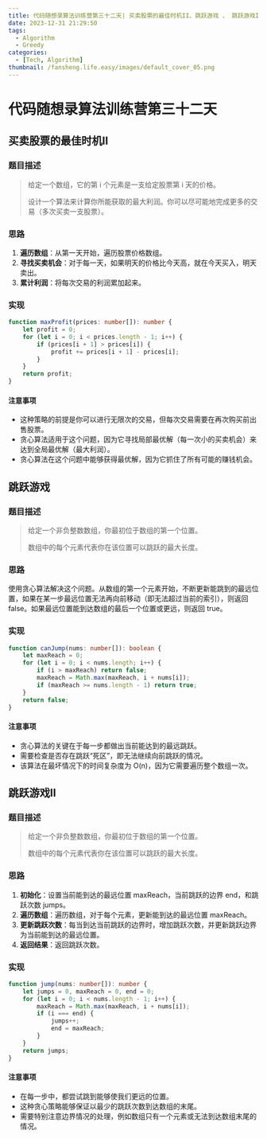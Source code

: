 ```yaml
---
title: 代码随想录算法训练营第三十二天| 买卖股票的最佳时机II、跳跃游戏 、 跳跃游戏II
date: 2023-12-31 21:29:50
tags:
  - Algorithm
  - Greedy
categories:
  - [Tech, Algorithm]
thumbnail: /fansheng.life.easy/images/default_cover_05.png
---
```


# 代码随想录算法训练营第三十二天

## 买卖股票的最佳时机II

### 题目描述

> 给定一个数组，它的第 i 个元素是一支给定股票第 i 天的价格。
> 
> 设计一个算法来计算你所能获取的最大利润。你可以尽可能地完成更多的交易（多次买卖一支股票）。

### 思路

1. **遍历数组**：从第一天开始，遍历股票价格数组。
2. **寻找买卖机会**：对于每一天，如果明天的价格比今天高，就在今天买入，明天卖出。
3. **累计利润**：将每次交易的利润累加起来。

### 实现

```typescript
function maxProfit(prices: number[]): number {
	let profit = 0;
	for (let i = 0; i < prices.length - 1; i++) {
		if (prices[i + 1] > prices[i]) {
			profit += prices[i + 1] - prices[i];
		}
	}
	return profit;
}
```

#### 注意事项

+ 这种策略的前提是你可以进行无限次的交易，但每次交易需要在再次购买前出售股票。
+ 贪心算法适用于这个问题，因为它寻找局部最优解（每一次小的买卖机会）来达到全局最优解（最大利润）。
+ 贪心算法在这个问题中能够获得最优解，因为它抓住了所有可能的赚钱机会。

## 跳跃游戏

### 题目描述

> 给定一个非负整数数组，你最初位于数组的第一个位置。
> 
> 数组中的每个元素代表你在该位置可以跳跃的最大长度。

### 思路

使用贪心算法解决这个问题。从数组的第一个元素开始，不断更新能跳到的最远位置，如果在某一步最远位置无法再向前移动（即无法超过当前的索引），则返回 false。如果最远位置能到达数组的最后一个位置或更远，则返回 true。

### 实现

```typescript
function canJump(nums: number[]): boolean {
	let maxReach = 0;
	for (let i = 0; i < nums.length; i++) {
		if (i > maxReach) return false;
		maxReach = Math.max(maxReach, i + nums[i]);
		if (maxReach >= nums.length - 1) return true;
	}
	return false;
}
```

#### 注意事项

+ 贪心算法的关键在于每一步都做出当前能达到的最远跳跃。
+ 需要检查是否存在跳跃“死区”，即无法继续向前跳跃的情况。
+ 该算法在最坏情况下的时间复杂度为 O(n)，因为它需要遍历整个数组一次。

## 跳跃游戏II

### 题目描述

> 给定一个非负整数数组，你最初位于数组的第一个位置。
> 
> 数组中的每个元素代表你在该位置可以跳跃的最大长度。

### 思路

1. **初始化**：设置当前能到达的最远位置 maxReach，当前跳跃的边界 end，和跳跃次数 jumps。
2. **遍历数组**：遍历数组，对于每个元素，更新能到达的最远位置 maxReach。
3. **更新跳跃次数**：每当到达当前跳跃的边界时，增加跳跃次数，并更新跳跃边界为当前能到达的最远位置。
4. **返回结果**：返回跳跃次数。

### 实现

```typescript
function jump(nums: number[]): number {
	let jumps = 0, maxReach = 0, end = 0;
	for (let i = 0; i < nums.length - 1; i++) {
		maxReach = Math.max(maxReach, i + nums[i]);
		if (i === end) {
			jumps++;
			end = maxReach;
		}
	}
	return jumps;
}
```

#### 注意事项
+ 在每一步中，都尝试跳到能够使我们更远的位置。
+ 这种贪心策略能够保证以最少的跳跃次数到达数组的末尾。
+ 需要特别注意边界情况的处理，例如数组只有一个元素或无法到达数组末尾的情况。
